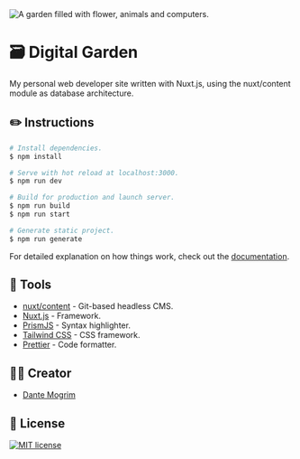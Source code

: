 <img src="https://media.giphy.com/media/26tPgbUUcfS5IWiTm/giphy.gif" alt="A garden filled with flower, animals and computers.">

#  :card_file_box: Digital Garden
My personal web developer site written with Nuxt.js, using the nuxt/content module as database architecture.

## :pencil2: Instructions

```bash
# Install dependencies.
$ npm install

# Serve with hot reload at localhost:3000.
$ npm run dev

# Build for production and launch server.
$ npm run build
$ npm run start

# Generate static project.
$ npm run generate
```

For detailed explanation on how things work, check out the [documentation](https://nuxtjs.org).

## :paperclip: Tools
- [nuxt/content](https://content.nuxtjs.org/) - Git-based headless CMS.
- [Nuxt.js](https://nuxtjs.org/) - Framework.
- [PrismJS](https://prismjs.com/) - Syntax highlighter.
- [Tailwind CSS](https://tailwindcss.com/) - CSS framework.
- [Prettier](https://prettier.io/) - Code formatter.


## :man_technologist: Creator
- [Dante Mogrim]()

## :page_with_curl: License
[![MIT license](https://img.shields.io/badge/License-MIT-blue.svg)](https://lbesson.mit-license.org/)
